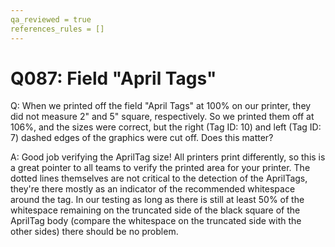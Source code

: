 ```yaml
---
qa_reviewed = true
references_rules = []
---
```


# Q087: Field "April Tags"

Q: When we printed off the field "April Tags" at 100% on our printer, they did not measure 2" and 5" square, respectively. So we printed them off at 106%, and the sizes were correct, but the right (Tag ID: 10) and left (Tag ID: 7) dashed edges of the graphics were cut off. Does this matter?

A: Good job verifying the AprilTag size! All printers print differently, so this is a great pointer to all teams to verify the printed area for your printer. The dotted lines themselves are not critical to the detection of the AprilTags, they're there mostly as an indicator of the recommended whitespace around the tag. In our testing as long as there is still at least 50% of the whitespace remaining on the truncated side of the black square of the AprilTag body (compare the whitespace on the truncated side with the other sides) there should be no problem.